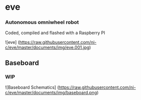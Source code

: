 # eve

### Autonomous omniwheel robot

Coded, compiled and flashed with a Raspberry PI

![eve] (https://raw.githubusercontent.com/ni-c/eve/master/documents/img/eve.001.jpg)

## Baseboard

### WIP

![Baseboard Schematics] (https://raw.githubusercontent.com/ni-c/eve/master/documents/img/baseboard.png)
